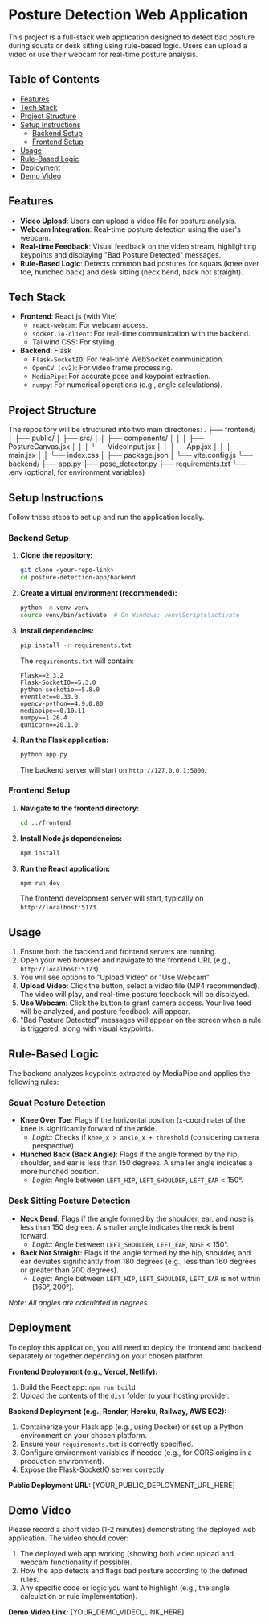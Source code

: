 # Posture Detection Web Application

This project is a full-stack web application designed to detect bad posture during squats or desk sitting using rule-based logic. Users can upload a video or use their webcam for real-time posture analysis.

## Table of Contents

* [Features](#features)
* [Tech Stack](#tech-stack)
* [Project Structure](#project-structure)
* [Setup Instructions](#setup-instructions)
    * [Backend Setup](#backend-setup)
    * [Frontend Setup](#frontend-setup)
* [Usage](#usage)
* [Rule-Based Logic](#rule-based-logic)
* [Deployment](#deployment)
* [Demo Video](#demo-video)


## Features

* **Video Upload**: Users can upload a video file for posture analysis.
* **Webcam Integration**: Real-time posture detection using the user's webcam.
* **Real-time Feedback**: Visual feedback on the video stream, highlighting keypoints and displaying "Bad Posture Detected" messages.
* **Rule-Based Logic**: Detects common bad postures for squats (knee over toe, hunched back) and desk sitting (neck bend, back not straight).

## Tech Stack

* **Frontend**: React.js (with Vite)
    * `react-webcam`: For webcam access.
    * `socket.io-client`: For real-time communication with the backend.
    * Tailwind CSS: For styling.
* **Backend**: Flask
    * `Flask-SocketIO`: For real-time WebSocket communication.
    * `OpenCV (cv2)`: For video frame processing.
    * `MediaPipe`: For accurate pose and keypoint extraction.
    * `numpy`: For numerical operations (e.g., angle calculations).

## Project Structure

The repository will be structured into two main directories:
.
├── frontend/
│   ├── public/
│   ├── src/
│   │   ├── components/
│   │   │   ├── PostureCanvas.jsx
│   │   │   └── VideoInput.jsx
│   │   ├── App.jsx
│   │   ├── main.jsx
│   │   └── index.css
│   ├── package.json
│   └── vite.config.js
└── backend/
├── app.py
├── pose_detector.py
├── requirements.txt
└── .env (optional, for environment variables)

## Setup Instructions

Follow these steps to set up and run the application locally.

### Backend Setup

1.  **Clone the repository:**
    ```bash
    git clone <your-repo-link>
    cd posture-detection-app/backend
    ```
2.  **Create a virtual environment (recommended):**
    ```bash
    python -m venv venv
    source venv/bin/activate  # On Windows: venv\Scripts\activate
    ```
3.  **Install dependencies:**
    ```bash
    pip install -r requirements.txt
    ```
    The `requirements.txt` will contain:
    ```
    Flask==2.3.2
    Flask-SocketIO==5.3.0
    python-socketio==5.8.0
    eventlet==0.33.0
    opencv-python==4.9.0.80
    mediapipe==0.10.11
    numpy==1.26.4
    gunicorn==20.1.0
    ```
4.  **Run the Flask application:**
    ```bash
    python app.py
    ```
    The backend server will start on `http://127.0.0.1:5000`.

### Frontend Setup

1.  **Navigate to the frontend directory:**
    ```bash
    cd ../frontend
    ```
2.  **Install Node.js dependencies:**
    ```bash
    npm install
    ```
3.  **Run the React application:**
    ```bash
    npm run dev
    ```
    The frontend development server will start, typically on `http://localhost:5173`.

## Usage

1.  Ensure both the backend and frontend servers are running.
2.  Open your web browser and navigate to the frontend URL (e.g., `http://localhost:5173`).
3.  You will see options to "Upload Video" or "Use Webcam".
4.  **Upload Video**: Click the button, select a video file (MP4 recommended). The video will play, and real-time posture feedback will be displayed.
5.  **Use Webcam**: Click the button to grant camera access. Your live feed will be analyzed, and posture feedback will appear.
6.  "Bad Posture Detected" messages will appear on the screen when a rule is triggered, along with visual keypoints.

## Rule-Based Logic

The backend analyzes keypoints extracted by MediaPipe and applies the following rules:

### Squat Posture Detection

* **Knee Over Toe**: Flags if the horizontal position (x-coordinate) of the knee is significantly forward of the ankle.
    * *Logic*: Checks if `knee_x > ankle_x + threshold` (considering camera perspective).
* **Hunched Back (Back Angle)**: Flags if the angle formed by the hip, shoulder, and ear is less than 150 degrees. A smaller angle indicates a more hunched position.
    * *Logic*: Angle between `LEFT_HIP`, `LEFT_SHOULDER`, `LEFT_EAR` < 150°.

### Desk Sitting Posture Detection

* **Neck Bend**: Flags if the angle formed by the shoulder, ear, and nose is less than 150 degrees. A smaller angle indicates the neck is bent forward.
    * *Logic*: Angle between `LEFT_SHOULDER`, `LEFT_EAR`, `NOSE` < 150°.
* **Back Not Straight**: Flags if the angle formed by the hip, shoulder, and ear deviates significantly from 180 degrees (e.g., less than 160 degrees or greater than 200 degrees).
    * *Logic*: Angle between `LEFT_HIP`, `LEFT_SHOULDER`, `LEFT_EAR` is not within [160°, 200°].

*Note: All angles are calculated in degrees.*

## Deployment

To deploy this application, you will need to deploy the frontend and backend separately or together depending on your chosen platform.

**Frontend Deployment (e.g., Vercel, Netlify):**
1.  Build the React app: `npm run build`
2.  Upload the contents of the `dist` folder to your hosting provider.

**Backend Deployment (e.g., Render, Heroku, Railway, AWS EC2):**
1.  Containerize your Flask app (e.g., using Docker) or set up a Python environment on your chosen platform.
2.  Ensure your `requirements.txt` is correctly specified.
3.  Configure environment variables if needed (e.g., for CORS origins in a production environment).
4.  Expose the Flask-SocketIO server correctly.

**Public Deployment URL:**
[YOUR_PUBLIC_DEPLOYMENT_URL_HERE]

## Demo Video

Please record a short video (1-2 minutes) demonstrating the deployed web application. The video should cover:

1.  The deployed web app working (showing both video upload and webcam functionality if possible).
2.  How the app detects and flags bad posture according to the defined rules.
3.  Any specific code or logic you want to highlight (e.g., the angle calculation or rule implementation).

**Demo Video Link:**
[YOUR_DEMO_VIDEO_LINK_HERE]
